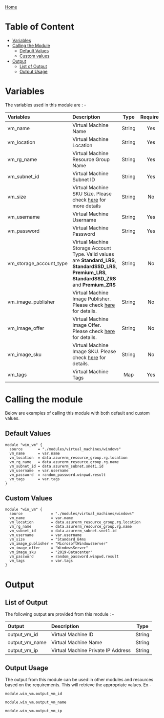 [Home](../../../README.md)

# Table of Content

- [Variables](#variables)
- [Calling the Module](#calling-the-module)
    - [Default Values](#default-values)
    - [Custom values](#custom-values)
- [Output](#output)
    - [List of Output](#list-of-output)
    - [Output Usage](#output-usage)

# Variables

The variables used in this module are : -

| Variables | Description | Type | Required | Default Values |
|:----------|:------------|:----:|:--------:|:--------------:|
| vm_name | Virtual Machine Name | String | Yes | NA |
| vm_location | Virtual Machine Location | String | Yes | NA |
| vm_rg_name | Virtual Machine Resource Group Name | String | Yes | NA |
| vm_subnet_id | Virtual Machine Subnet ID | String | Yes | NA |
| vm_size | Virtual Machine SKU Size. Please check [here](https://learn.microsoft.com/en-us/azure/virtual-machines/sizes) for more details | String | No | **Standard_B1ms** |
| vm_username | Virtual Machine Username | String | Yes | NA |
| vm_password | Virtual Machine Password | String | Yes | NA |
| vm_storage_account_type | Virtual Machine Storage Account Type. Valid values are **Standard_LRS**, **StandardSSD_LRS**, **Premium_LRS**, **StandardSSD_ZRS** and **Premium_ZRS** | String | No | **Standard_LRS** |
| vm_image_publisher | Virtual Machine Image Publisher. Please check [here](https://learn.microsoft.com/en-us/azure/virtual-machines/linux/cli-ps-findimage) for details. | String | No | **MicrosoftWindowsServer** |
| vm_image_offer | Virtual Machine Image Offer. Please check [here](https://learn.microsoft.com/en-us/azure/virtual-machines/linux/cli-ps-findimage) for details. | String | No | **WindowsServer** |
| vm_image_sku | Virtual Machine Image SKU. Please check [here](https://learn.microsoft.com/en-us/azure/virtual-machines/linux/cli-ps-findimage) for details. | String | No | **2022-Datacenter** |
| vm_tags | Virtual Machine Tags | Map | Yes | NA |

# Calling the module

Below are examples of calling this module with both default and custom values.

## Default Values

```
module "win_vm" {
  source       = "./modules/virtual_machines/windows"
  vm_name      = var.name
  vm_location  = data.azurerm_resource_group.rg.location
  vm_rg_name   = data.azurerm_resource_group.rg.name
  vm_subnet_id = data.azurerm_subnet.snet1.id
  vm_username  = var.username
  vm_password  = random_password.winpwd.result
  vm_tags      = var.tags
}
```

## Custom Values

```
module "win_vm" {
  source             = "./modules/virtual_machines/windows"
  vm_name            = var.name
  vm_location        = data.azurerm_resource_group.rg.location
  vm_rg_name         = data.azurerm_resource_group.rg.name
  vm_subnet_id       = data.azurerm_subnet.snet1.id
  vm_username        = var.username
  vm_size            = "Standard_B4ms
  vm_image_publisher = "MicrosoftWindowsServer"
  vm_image_offer     = "WindowsServer"
  vm_image_sku       = "2019-Datacenter"
  vm_password        = random_password.winpwd.result
  vm_tags            = var.tags
}
```

# Output

## List of Output
The following output are provided from this module : -

| Output | Description | Type |
|:------ |:------------|:----:|
| output_vm_id | Virtual Machine ID | String |
| output_vm_name | Virtual Machine Name | String |
| output_vm_ip | Virtual Machine Private IP Address | String |

## Output Usage

The output from this module can be used in other modules and resources based on the requirements. This will retrieve the appropriate values. Ex -

```
module.win_vm.output_vm_id
```

```
module.win_vm.output_vm_name
```

```
module.win_vm.output_vm_ip
```